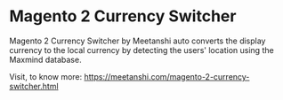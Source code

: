 # Magento 2 Currency Switcher

Magento 2 Currency Switcher by Meetanshi auto converts the display currency to the local currency by detecting the users' location using the Maxmind database.


Visit, to know more: https://meetanshi.com/magento-2-currency-switcher.html